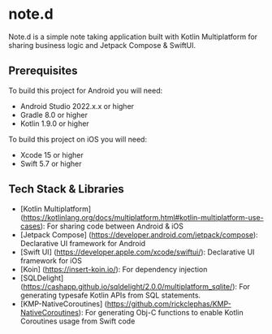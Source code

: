 # note.d
Note.d is a simple note taking application built with Kotlin Multiplatform for sharing business logic and Jetpack Compose & SwiftUI.

## Prerequisites
To build this project for Android you will need:
- Android Studio 2022.x.x or higher
- Gradle 8.0 or higher
- Kotlin 1.9.0 or higher

To build this project on iOS you will need:
- Xcode 15 or higher
- Swift 5.7 or higher

## Tech Stack & Libraries
- [Kotlin Multiplatform] (https://kotlinlang.org/docs/multiplatform.html#kotlin-multiplatform-use-cases): For sharing code between Android & iOS
- [Jetpack Compose] (https://developer.android.com/jetpack/compose): Declarative UI framework for Android
- [Swift UI] (https://developer.apple.com/xcode/swiftui/): Declarative UI framework for iOS
- [Koin] (https://insert-koin.io/): For dependency injection
- [SQLDelight] (https://cashapp.github.io/sqldelight/2.0.0/multiplatform_sqlite/): For generating typesafe Kotlin APIs from SQL statements.
- [KMP-NativeCoroutines] (https://github.com/rickclephas/KMP-NativeCoroutines): For generating Obj-C functions to enable Kotlin Coroutines usage from Swift code